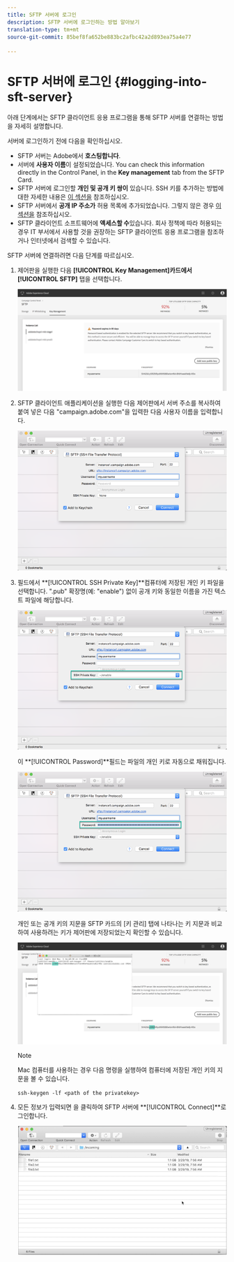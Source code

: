 ```yaml
---
title: SFTP 서버에 로그인
description: SFTP 서버에 로그인하는 방법 알아보기
translation-type: tm+mt
source-git-commit: 85bef8fa652be883bc2afbc42a2d893ea75a4e77

---
```



# SFTP 서버에 로그인 {#logging-into-sft-server}

아래 단계에서는 SFTP 클라이언트 응용 프로그램을 통해 SFTP 서버를 연결하는 방법을 자세히 설명합니다.

서버에 로그인하기 전에 다음을 확인하십시오.

* SFTP 서버는 Adobe에서 **호스팅합니다**.
* 서버에 **사용자 이름**&#x200B;이 설정되었습니다. You can check this information directly in the Control Panel, in the **Key management** tab from the SFTP Card.
* SFTP 서버에 로그인할 **개인 및 공개 키 쌍이** 있습니다. SSH 키를 추가하는 방법에 대한 자세한 내용은 [이 섹션을](../../sftp/using/key-management.md) 참조하십시오.
* SFTP 서버에서 **공개 IP 주소가** 허용 목록에 추가되었습니다. 그렇지 않은 경우 [이 섹션을](../../sftp/using/ip-range-whitelisting.md) 참조하십시오.
* SFTP 클라이언트 소프트웨어에 **액세스할 수**&#x200B;있습니다. 회사 정책에 따라 허용되는 경우 IT 부서에서 사용할 것을 권장하는 SFTP 클라이언트 응용 프로그램을 참조하거나 인터넷에서 검색할 수 있습니다.

SFTP 서버에 연결하려면 다음 단계를 따르십시오.

1. 제어판을 실행한 다음 **[!UICONTROL Key Management]**카드에서**[!UICONTROL SFTP]** 탭을 선택합니다.

   ![](assets/sftp_card.png)

1. SFTP 클라이언트 애플리케이션을 실행한 다음 제어판에서 서버 주소를 복사하여 붙여 넣은 다음 &quot;campaign.adobe.com&quot;을 입력한 다음 사용자 이름을 입력합니다.

   ![](assets/do-not-localize/connect1.png)

1. 필드에서 **[!UICONTROL SSH Private Key]**컴퓨터에 저장된 개인 키 파일을 선택합니다. &quot;.pub&quot; 확장명(예: &quot;enable&quot;) 없이 공개 키와 동일한 이름을 가진 텍스트 파일에 해당합니다.

   ![](assets/do-not-localize/connect2.png)

   이 **[!UICONTROL Password]**필드는 파일의 개인 키로 자동으로 채워집니다.

   ![](assets/do-not-localize/connect3.png)

   개인 또는 공개 키의 지문을 SFTP 카드의 [키 관리] 탭에 나타나는 키 지문과 비교하여 사용하려는 키가 제어판에 저장되었는지 확인할 수 있습니다.

   ![](assets/fingerprint_compare.png)

   >[!NOTE]
   >
   >Mac 컴퓨터를 사용하는 경우 다음 명령을 실행하여 컴퓨터에 저장된 개인 키의 지문을 볼 수 있습니다.
   >
   >`ssh-keygen -lf <path of the privatekey>`

1. 모든 정보가 입력되면 을 클릭하여 SFTP 서버에 **[!UICONTROL Connect]**로그인합니다.

   ![](assets/do-not-localize/sftpconnected.png)
